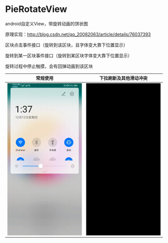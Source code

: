 # PieRotateView
android自定义View，带旋转动画的饼状图 

原理实现：http://blog.csdn.net/qq_20082063/article/details/76037393  

区块点击事件接口（旋转到该区块，且字体变大靠下位置显示） 

旋转到某一区块事件接口（旋转到某区块字体变大靠下位置显示） 

旋转过程中停止触摸，会有回弹动画到该区块

| 常规使用      |下拉刷新及其他滑动冲突  |
| :--------:| :--------:|  
|![normal](https://github.com/AndroidCloud/PieRotateView/blob/master/DemoImg/demo1.gif)| ![fix](https://github.com/AndroidCloud/PieRotateView/blob/master/DemoImg/demo2.gif)| 
 <br />


